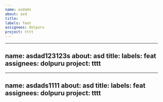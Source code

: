 ```yaml
---
name: asdads
about: asd
title: 
labels: feat
assignees: dolpuru
project: tttt
---
```


---
name: asdad123123s
about: asd
title: 
labels: feat
assignees: dolpuru
project: tttt
---


---
name: asdads1111
about: asd
title: 
labels: feat
assignees: dolpuru
project: tttt
---
